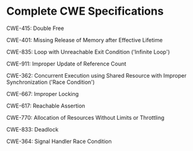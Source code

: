 

# Complete CWE Specifications

CWE-415: Double Free

CWE-401: Missing Release of Memory after Effective Lifetime

CWE-835: Loop with Unreachable Exit Condition ('Infinite Loop')

CWE-911: Improper Update of Reference Count

CWE-362: Concurrent Execution using Shared Resource with Improper Synchronization ('Race Condition')

CWE-667: Improper Locking

CWE-617: Reachable Assertion

CWE-770: Allocation of Resources Without Limits or Throttling

CWE-833: Deadlock

CWE-364: Signal Handler Race Condition